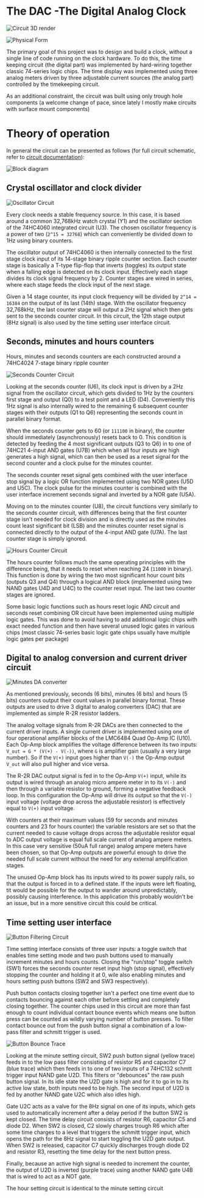 # The DAC -The Digital Analog Clock

![Circuit 3D render](Images/TheDAC_v1_3D.png)

![Physical Form](Images/TheDAC_PhysicalForm.jpg)

The primary goal of this project was to design and build a clock, without a single line of code running on the clock hardware. To do this, the time keeping circuit (the digital part) was implemented by hard-wiring together classic 74-series logic chips. The time display was implemented using three analog meters driven by three adjustable current sources (the analog part) controlled by the timekeeping circuit.

As an additional constraint, the circuit was built using only trough hole components (a welcome change of pace, since lately I mostly make circuits with surface mount components)

# Theory of operation

In general the circuit can be presented as follows (for full circuit schematic, refer to [circuit documentation](Documentation/TheDAC_v1.pdf)):

![Block diagram](Grapgics/BlockDiagram.svg)

## Crystal oscillator and clock divider

![Oscillator Circuit](Grapgics/OscillartorCircuit.png)

Every clock needs a stable frequency source. In this case, it is based around a common 32,768kHz watch crystal (Y1) and the oscillator section of the 74HC4060 integrated circuit (U3). The chosen oscillator frequency is a power of two (`2^15 = 32768`) which can conveniently be divided down to 1Hz using binary counters.

The oscillator output of 74HC4060 is then internally connected to the first stage clock input of its 14-stage binary ripple counter section. Each counter stage is basically a T-type flip-flop that inverts (toggles) its output state when a falling edge is detected on its clock input. Effectively each stage divides its clock signal frequency by 2. Counter stages are wired in series, where each stage feeds the clock input of the next stage.

Given a 14 stage counter, its input clock frequency will be divided by `2^14 = 16384` on the output of its last (14th) stage. With the oscillator frequency 32,768kHz, the last counter stage will output a 2Hz signal which then gets sent to the seconds counter circuit. In this circuit, the 12th stage output (8Hz signal) is also used by the time setting user interface circuit. 


## Seconds, minutes and hours counters

Hours, minutes and seconds counters are each constructed around a 74HC4024 7-stage binary ripple counter

![Seconds Counter Circuit](Grapgics/SecondsCounterCircuit.png)

Looking at the seconds counter (U6), its clock input is driven by a 2Hz signal from the oscillator circuit, which gets divided to 1Hz by the counters first stage and output (Q0) to a test point and a LED (D4). Conveniently this 1Hz signal is also internally wired to the remaining 6 subsequent counter stages with their outputs (Q1 to Q6) representing the seconds count in parallel binary format.

When the seconds counter gets to 60 (or `111100` in binary), the counter should immediately (asynchronously) resets back to 0. This condition is detected by feeding the 4 most significant outputs (Q3 to Q6) in to one of 74HC21 4-input AND gates (U7B) which when all four inputs are high generates a high signal, which can then be used as a reset signal for the second counter and a clock pulse for the minutes counter.

The seconds counter reset signal gets combined with the user interface stop signal by a logic OR function implemented using two NOR gates (U5D and U5C). The clock pulse for the minutes counter is combined with the user interface increment seconds signal and inverted by a NOR gate (U5A).

Moving on to the minutes counter (U8), the circuit functions very similarly to the seconds counter circuit, with differences being that the first counter stage isn't needed for clock division and is directly used as the minutes count least significant bit (LSB) and the minutes counter reset signal is connected directly to the output of the 4-input AND gate (U7A). The last counter stage is simply ignored.

![Hours Counter Circuit](Grapgics/HoursCounterCircuit.png)

The hours counter follows much the same operating principles with the difference being, that it needs to reset when reaching 24 (`11000` in binary). This function is done by wiring the two most significant hour count bits (outputs Q3 and Q4) through a logical AND block (implemented using two NAND gates U4D and U4C) to the counter reset input. The last two counter stages are ignored.

Some basic logic functions such as hours reset logic AND circuit and seconds reset combining OR circuit have been implemented using multiple logic gates. This was done to avoid having to add additional logic chips with exact needed function and then have several unused logic gates in various chips (most classic 74-series basic logic gate chips usually have multiple logic gates per package)


## Digital to analog conversion and current driver circuit

![Minutes DA converter](Grapgics/MinutesDAConverter.png)

As mentioned previously, seconds (6 bits), minutes (6 bits) and hours (5 bits) counters output their count values in parallel binary format. These outputs are used to drive 3 digital to analog converters (DAC) that are implemented as simple R-2R resistor ladders.

The analog voltage signals from R-2R DACs are then connected to the current driver inputs. A single current driver is implemented using one of four operational amplifier blocks of the LMC6484 Quad Op-Amp IC (U10). Each Op-Amp block amplifies the voltage difference between its two inputs: `V_out = G * (V(+) - V(-))`, where `G` is amplifier gain (usually a very large number). So if the `V(+)` input goes higher than `V(-)` the Op-Amp output `V_out` will also pull higher and vice versa.

The R-2R DAC output signal is fed in to the Op-Amp `V(+)` input, while its output is wired through an analog micro ampere meter in to its `V(-)` and then through a variable resistor to ground, forming a negative feedback loop. In this configuration the Op-Amp will drive its output so that the `V(-)` input voltage (voltage drop across the adjustable resistor) is effectively equal to `V(+)` input voltage.

With counters at their maximum values (59 for seconds and minutes counters and 23 for hours counter) the variable resistors are set so that the current needed to cause voltage drops across the adjustable resistor equal to ADC output voltage is equal full scale current of analog ampere meters. In this case very sensitive (50uA full range) analog ampere meters have been chosen, so that Op-Amp outputs are powerful enough to drive the needed full scale current without the need for any external amplification stages.  

The unused Op-Amp block has its inputs wired to its power supply rails, so that the output is forced in to a defined state. If the inputs were left floating, tit would be possible for the output to wander around unpredictably, possibly causing interference. In this application this probably wouldn't be an issue, but in a more sensitive circuit this could be critical.


## Time setting user interface

![Button Filtering Circuit](Grapgics/ButtonFilteringCircuit.png)

Time setting interface consists of three user inputs: a toggle switch that enables time setting mode and two push buttons used to manually increment minutes and hours counts. Closing the "run/stop" toggle switch (SW1) forces the seconds counter reset input high (stop signal), effectively stopping the counter and holding it at 0, wile also enabling minutes and hours setting push buttons (SW2 and SW3 respectively).

Push button contacts closing together isn't a perfect one time event due to contacts bouncing against each other before settling and completely closing together. The counter chips used in this circuit are more than fast enough to count individual contact bounce events which means one button press can be counted as wildly varying number of button presses. To filter contact bounce out from the push button signal a combination of a low-pass filter and schmitt trigger is used.

![Button Bounce Trace](Grapgics/SwitchBounce.png)

Looking at the minute setting circuit, SW2 push button signal (yellow trace) feeds in to the low pass filter consisting of resistor R5 and capacitor C7 (blue trace) which then feeds in to one of two inputs of a 74HC132 schmtt trigger input NAND gate U2D. This filters or "debounces" the raw push button signal. In its idle state the U2D gate is high and for it to go in to its active low state, both inputs need to be high. The second input of U2D is fed by another NAND gate U2C which also idles high.

Gate U2C acts as a valve for the 8Hz signal on one of its inputs, which gets used to automatically increment after a delay period if the button SW2 is kept closed. The time delay circuit consists of resistor R6, capacitor C5 and diode D2. When SW2 is closed, C2 slowly charges trough R6 which after some time charges to a level that triggers the schmitt trigger input, which opens the path for the 8Hz signal to start toggling the U2D gate output. When SW2 is released, capacitor C7 quickly discharges trough diode D2 and resistor R3, resetting the time delay for the next button press.

Finally, because an active high signal is needed to increment the counter, the output of U2D is inverted (purple trace) using another NAND gate U4B that is wired to act as a NOT gate.

The hour setting circuit is identical to the minute setting circuit